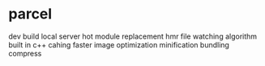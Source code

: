 # parcel
dev build
local server
hot module replacement hmr
file watching algorithm built in c++
cahing faster
image optimization 
minification
bundling
compress